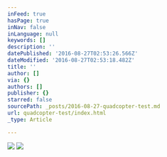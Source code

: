 ```yaml
---
inFeed: true
hasPage: true
inNav: false
inLanguage: null
keywords: []
description: ''
datePublished: '2016-08-27T02:53:26.566Z'
dateModified: '2016-08-27T02:53:18.482Z'
title: ''
author: []
via: {}
authors: []
publisher: {}
starred: false
sourcePath: _posts/2016-08-27-quadcopter-test.md
url: quadcopter-test/index.html
_type: Article

---
```

![](https://the-grid-user-content.s3-us-west-2.amazonaws.com/8d73977d-4054-4f7c-99ca-442a82dfb0a5.jpg)
![](https://the-grid-user-content.s3-us-west-2.amazonaws.com/b9b4fb58-b0f9-476e-99de-72773655f207.jpg)